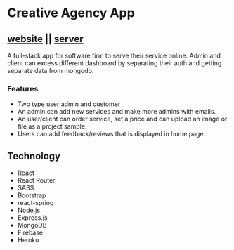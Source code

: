# Creative Agency App

## [website](https://creative-agency-ap.web.app/) || [server](https://github.com/smshorif52/creative-agency-server/)

A full-stack app for software firm to serve their service online. Admin and client can excess different dashboard by separating their auth and getting separate data from mongodb.

### Features
- Two type user admin and customer
- An admin can add new services and make more admins with emails.
- An user/client can order service, set a price and can upload an image or file as a project sample.
- Users can add feedback/reviews that is displayed in home page.

## Technology
- React
- React Router
- SASS
- Bootstrap
- react-spring
- Node.js
- Express.js
- MongoDB
- Firebase
- Heroku

